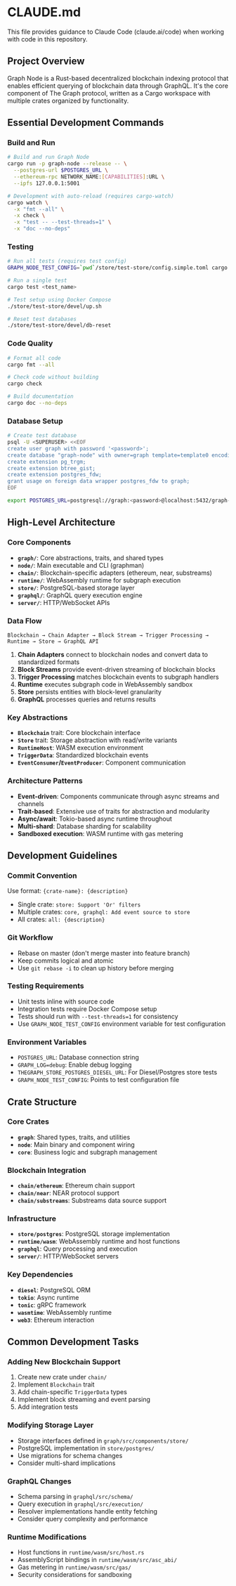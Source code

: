 # CLAUDE.md

This file provides guidance to Claude Code (claude.ai/code) when working with code in this repository.

## Project Overview

Graph Node is a Rust-based decentralized blockchain indexing protocol that enables efficient querying of blockchain data through GraphQL. It's the core component of The Graph protocol, written as a Cargo workspace with multiple crates organized by functionality.

## Essential Development Commands

### Build and Run
```bash
# Build and run Graph Node
cargo run -p graph-node --release -- \
  --postgres-url $POSTGRES_URL \
  --ethereum-rpc NETWORK_NAME:[CAPABILITIES]:URL \
  --ipfs 127.0.0.1:5001

# Development with auto-reload (requires cargo-watch)
cargo watch \
  -x "fmt --all" \
  -x check \
  -x "test -- --test-threads=1" \
  -x "doc --no-deps"
```

### Testing
```bash
# Run all tests (requires test config)
GRAPH_NODE_TEST_CONFIG=`pwd`/store/test-store/config.simple.toml cargo test --workspace --exclude graph-tests

# Run a single test
cargo test <test_name>

# Test setup using Docker Compose
./store/test-store/devel/up.sh

# Reset test databases
./store/test-store/devel/db-reset
```

### Code Quality
```bash
# Format all code
cargo fmt --all

# Check code without building
cargo check

# Build documentation
cargo doc --no-deps
```

### Database Setup
```bash
# Create test database
psql -U <SUPERUSER> <<EOF
create user graph with password '<password>';
create database "graph-node" with owner=graph template=template0 encoding='UTF8' locale='C';
create extension pg_trgm;
create extension btree_gist;
create extension postgres_fdw;
grant usage on foreign data wrapper postgres_fdw to graph;
EOF

export POSTGRES_URL=postgresql://graph:<password>@localhost:5432/graph-node
```

## High-Level Architecture

### Core Components
- **`graph/`**: Core abstractions, traits, and shared types
- **`node/`**: Main executable and CLI (graphman)
- **`chain/`**: Blockchain-specific adapters (ethereum, near, substreams)
- **`runtime/`**: WebAssembly runtime for subgraph execution
- **`store/`**: PostgreSQL-based storage layer
- **`graphql/`**: GraphQL query execution engine
- **`server/`**: HTTP/WebSocket APIs

### Data Flow
```
Blockchain → Chain Adapter → Block Stream → Trigger Processing → Runtime → Store → GraphQL API
```

1. **Chain Adapters** connect to blockchain nodes and convert data to standardized formats
2. **Block Streams** provide event-driven streaming of blockchain blocks
3. **Trigger Processing** matches blockchain events to subgraph handlers
4. **Runtime** executes subgraph code in WebAssembly sandbox
5. **Store** persists entities with block-level granularity
6. **GraphQL** processes queries and returns results

### Key Abstractions
- **`Blockchain`** trait: Core blockchain interface
- **`Store`** trait: Storage abstraction with read/write variants
- **`RuntimeHost`**: WASM execution environment
- **`TriggerData`**: Standardized blockchain events
- **`EventConsumer`/`EventProducer`**: Component communication

### Architecture Patterns
- **Event-driven**: Components communicate through async streams and channels
- **Trait-based**: Extensive use of traits for abstraction and modularity
- **Async/await**: Tokio-based async runtime throughout
- **Multi-shard**: Database sharding for scalability
- **Sandboxed execution**: WASM runtime with gas metering

## Development Guidelines

### Commit Convention
Use format: `{crate-name}: {description}`
- Single crate: `store: Support 'Or' filters`
- Multiple crates: `core, graphql: Add event source to store`
- All crates: `all: {description}`

### Git Workflow
- Rebase on master (don't merge master into feature branch)
- Keep commits logical and atomic
- Use `git rebase -i` to clean up history before merging

### Testing Requirements
- Unit tests inline with source code
- Integration tests require Docker Compose setup
- Tests should run with `--test-threads=1` for consistency
- Use `GRAPH_NODE_TEST_CONFIG` environment variable for test configuration

### Environment Variables
- `POSTGRES_URL`: Database connection string
- `GRAPH_LOG=debug`: Enable debug logging
- `THEGRAPH_STORE_POSTGRES_DIESEL_URL`: For Diesel/Postgres store tests
- `GRAPH_NODE_TEST_CONFIG`: Points to test configuration file

## Crate Structure

### Core Crates
- **`graph`**: Shared types, traits, and utilities
- **`node`**: Main binary and component wiring
- **`core`**: Business logic and subgraph management

### Blockchain Integration
- **`chain/ethereum`**: Ethereum chain support
- **`chain/near`**: NEAR protocol support
- **`chain/substreams`**: Substreams data source support

### Infrastructure
- **`store/postgres`**: PostgreSQL storage implementation
- **`runtime/wasm`**: WebAssembly runtime and host functions
- **`graphql`**: Query processing and execution
- **`server/`**: HTTP/WebSocket servers

### Key Dependencies
- **`diesel`**: PostgreSQL ORM
- **`tokio`**: Async runtime
- **`tonic`**: gRPC framework
- **`wasmtime`**: WebAssembly runtime
- **`web3`**: Ethereum interaction

## Common Development Tasks

### Adding New Blockchain Support
1. Create new crate under `chain/`
2. Implement `Blockchain` trait
3. Add chain-specific `TriggerData` types
4. Implement block streaming and event parsing
5. Add integration tests

### Modifying Storage Layer
- Storage interfaces defined in `graph/src/components/store/`
- PostgreSQL implementation in `store/postgres/`
- Use migrations for schema changes
- Consider multi-shard implications

### GraphQL Changes
- Schema parsing in `graphql/src/schema/`
- Query execution in `graphql/src/execution/`
- Resolver implementations handle entity fetching
- Consider query complexity and performance

### Runtime Modifications
- Host functions in `runtime/wasm/src/host.rs`
- AssemblyScript bindings in `runtime/wasm/src/asc_abi/`
- Gas metering in `runtime/wasm/src/gas/`
- Security considerations for sandboxing